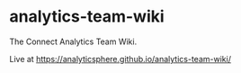 # analytics-team-wiki
The Connect Analytics Team Wiki.

Live at https://analyticsphere.github.io/analytics-team-wiki/
